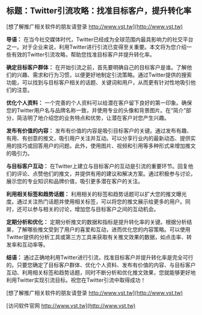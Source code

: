 ## **标题：Twitter引流攻略：找准目标客户，提升转化率**

[想了解推广相关软件的朋友请登录 http://www.vst.tw](http://www.vst.tw)

**导语：**
在当今社交媒体时代，Twitter已经成为全球范围内最具影响力的社交平台之一。对于企业来说，利用Twitter进行引流已变得至关重要。本文将为您介绍一些有效的Twitter引流攻略，帮助您找准目标客户并提升转化率。

**确定目标客户群体：**
在开始引流之前，首先要明确自己的目标客户是谁。了解他们的兴趣、需求和行为习惯，以便更好地制定引流策略。通过Twitter提供的搜索功能，可以找到与目标客户相关的话题、关键词和用户，从而更有针对性地吸引他们的注意。

**优化个人资料：**
一个完善的个人资料可以给潜在客户留下良好的第一印象。确保您的Twitter用户名与品牌名称一致，并使用专业的头像和背景图片。在“简介”部分，简洁明了地介绍您的业务特点和优势，让潜在客户对您产生兴趣。

**发布有价值的内容：**
发布有价值的内容是吸引目标客户的关键。通过发布有趣、有用、有创意的推文，吸引用户关注并互动。可以分享行业内的最新动态、提供实用的技巧或回答用户的问题。此外，使用图片、视频和引用等多种形式来增加推文的吸引力。

**与目标客户互动：**
在Twitter上建立与目标客户的互动是引流的重要环节。回复他们的评论、点赞他们的推文，并提供有用的建议和解决方案。通过积极参与讨论，展示您的专业知识和品牌价值，吸引更多潜在客户的关注。

**利用相关标签和趋势话题：**
利用相关的标签和趋势话题可以扩大您的推文曝光度。通过关注热门话题并使用相关标签，可以将您的推文展示给更多的用户。同时，还可以参与相关的讨论，增加您与目标客户之间的互动机会。

**定期分析和优化：**
定期分析推文的数据和指标是提升转化率的关键。根据分析结果，了解哪些推文受到了用户的喜爱和互动，进而优化您的内容策略。可以使用Twitter提供的分析工具或第三方工具来获取有关推文效果的数据，如点击率、转发率和互动率等。

**结语：**
通过正确地利用Twitter进行引流，找准目标客户并提升转化率是完全可行的。只要您确定了目标客户群体、优化个人资料、发布有价值的内容、与目标客户互动、利用相关标签和趋势话题，同时不断分析和优化推文效果，您就能够更好地利用Twitter实现引流目标。祝您在Twitter引流中取得成功！

[想了解推广相关软件的朋友请登录 http://www.vst.tw](http://www.vst.tw)


[访问软件官网 http://www.vst.tw](http://www.vst.tw)
